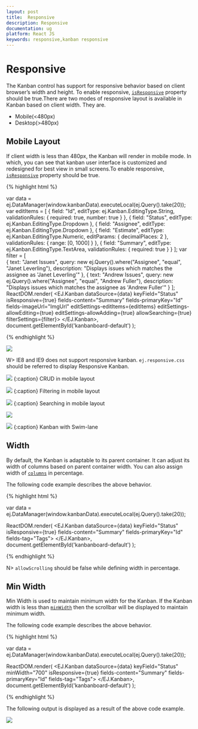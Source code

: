 ```yaml
---
layout: post
title:  Responsive
description: Responsive
documentation: ug
platform: React JS
keywords: responsive,kanban responsive
---
```


# Responsive

The Kanban control has support for responsive behavior based on client browser’s width and height. To enable responsive, [`isResponsive`](https://help.syncfusion.com/api/js/ejkanban#members:isresponsive) property should be true.There are two modes of responsive layout is available in Kanban based on client width. They are.

* Mobile(<480px)
* Desktop(>480px)

## Mobile Layout

If client width is less than 480px, the Kanban will render in mobile mode. In which, you can see that kanban user interface is customized and redesigned for best view in small screens.To enable responsive, [`isResponsive`](https://help.syncfusion.com/api/js/ejkanban#members:isresponsive) property should be true.

{% highlight html %}

var data = ej.DataManager(window.kanbanData).executeLocal(ej.Query().take(20));
var editItems = [
              { field: "Id", editType: ej.Kanban.EditingType.String, validationRules: { required: true, number: true } },
              { field: "Status", editType: ej.Kanban.EditingType.Dropdown },
              { field: "Assignee", editType: ej.Kanban.EditingType.Dropdown },
              { field: "Estimate", editType: ej.Kanban.EditingType.Numeric, editParams: { decimalPlaces: 2 }, validationRules: { range: [0, 1000] } },
              { field: "Summary", editType: ej.Kanban.EditingType.TextArea, validationRules: { required: true } }
		];
		var filter = [                             
        { text: "Janet Issues", query: new ej.Query().where("Assignee", "equal", "Janet Leverling"), description: "Displays issues which matches the assignee as 'Janet Leverling'" },
        { text: "Andrew Issues", query: new ej.Query().where("Assignee", "equal", "Andrew Fuller"), description: "Displays issues which matches the assignee as 'Andrew Fuller'" }
    ];
ReactDOM.render(
<EJ.Kanban dataSource={data} keyField="Status" isResponsive={true} fields-content="Summary" fields-primaryKey="Id" fields-imageUrl="ImgUrl" editSettings-editItems={editItems} editSettings-allowEditing={true} editSettings-allowAdding={true} allowSearching={true} filterSettings={filter}>
    <columns>
		<column headerText="Backlog" key="Open"></column>
		<column headerText="In Progress" key="InProgress"></column>
		<column headerText="Testing" key="Testing"></column>
	    <column headerText="Done" key="Close"></column>
	</columns>
</EJ.Kanban>,
   document.getElementById('kanbanboard-default')
);

{% endhighlight %}

![](Responsive_images/Responsive_img2.png)


W> IE8 and IE9 does not support responsive kanban. `ej.responsive.css` should be referred to display Responsive Kanban.

![](Responsive_images/Responsive_img3.png)
{:caption}
CRUD in mobile layout

![](Responsive_images/Responsive_img4.png)
{:caption}
Filtering in mobile layout

![](Responsive_images/Responsive_img5.png)
{:caption}
Searching in mobile layout

![](Responsive_images/Responsive_img6.png)

![](Responsive_images/Responsive_img7.png)
{:caption}
Kanban with Swim-lane

## Width

By default, the Kanban is adaptable to its parent container. It can adjust its width of columns based on parent container width. You can also assign width of [`columns`](https://help.syncfusion.com/api/js/ejkanban#members:columns) in percentage. 

The following code example describes the above behavior.

{% highlight html %}

var data = ej.DataManager(window.kanbanData).executeLocal(ej.Query().take(20));

ReactDOM.render(
<EJ.Kanban dataSource={data} keyField="Status" isResponsive={true} fields-content="Summary" fields-primaryKey="Id" fields-tag="Tags">
    <columns>
		<column headerText="Backlog" key="Open" width="10%"></column>
		<column headerText="In Progress" key="InProgress" width="10%"></column>
	    <column headerText="Done" key="Close" width="10%"></column>
	</columns>
</EJ.Kanban>,
   document.getElementById('kanbanboard-default')
);

{% endhighlight %}


N> `allowScrolling` should be false while defining width in percentage.

## Min Width

Min Width is used to maintain minimum width for the Kanban. If the Kanban width is less than [`minWidth`](https://help.syncfusion.com/api/js/ejkanban#members:minwidth) then the scrollbar will be displayed to maintain minimum width.

The following code example describes the above behavior.


{% highlight html %}

var data = ej.DataManager(window.kanbanData).executeLocal(ej.Query().take(20));

ReactDOM.render(
<EJ.Kanban dataSource={data} keyField="Status" minWidth="700" isResponsive={true} fields-content="Summary" fields-primaryKey="Id" fields-tag="Tags">
    <columns>
		<column headerText="Backlog" key="Open" width="120"></column>
		<column headerText="In Progress" key="InProgress" width="110"></column>
	    <column headerText="Done" key="Close" width="110"></column>
	</columns>
</EJ.Kanban>,
   document.getElementById('kanbanboard-default')
);

{% endhighlight %}

The following output is displayed as a result of the above code example.

![](Responsive_images/responsive_img1.png)
